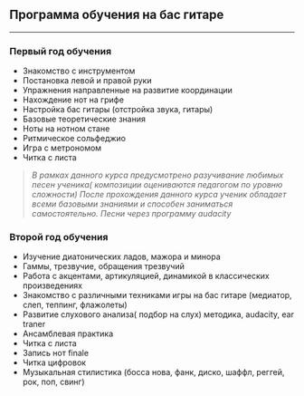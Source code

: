 ## Программа обучения на бас гитаре
___

### Первый год обучения

+ Знакомство с инструментом
+ Постановка левой и правой руки
+ Упражнения направленные на развитие координации
+ Нахождение нот на грифе
+ Настройка бас гитары (отстройка звука, гитары)
+ Базовые теоретические знания
+ Ноты на нотном стане
+ Ритмическое сольфеджио
+ Игра с метрономом
+ Читка с листа

> _В рамках данного курса предусмотрено разучивание любимых песен ученика( композиции оцениваются педагогом по уровню сложности)
После прохождения данного курса ученик обладает всеми базовыми знаниями и способен заниматься самостоятельно.
Песни через программу audacity_

### Второй год обучения

+ Изучение диатонических ладов, мажора и минора
+ Гаммы, трезвучие, обращения трезвучий
+ Работа с акцентами, артикуляцией, динамикой в классических произведениях
+ Знакомство с различными техниками игры на бас гитаре (медиатор, слеп, теппинг, флажолеты)
+ Развитие слухового анализа( подбор на слух) методика, audacity, ear traner
+ Ансамблевая практика
+ Читка с листа
+ Запись нот finale
+ Читка цифровок
+ Музыкальная стилистика
(босса нова, фанк, диско, шаффл, реггей, рок, поп, свинг)